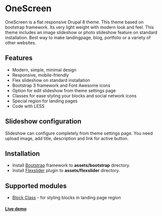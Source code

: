 # OneScreen

OneScreen is a flat responsive Drupal 8 theme. This theme based on bootstrap 
framework. Its very light weight with modern look and feel. This theme includes 
an image slideshow or photo slideshow feature on standard installation. 
Best way to make landingpage, blog, portfolio or a variety of other websites.


## Features
* Modern, simple, minimal design
* Responsive, mobile-friendly
* Flex slideshow on standard installation
* Bootstrap 3 framework and Font Awesome icons
* Option for edit slideshow from theme settings page
* Classes for ease styling your blocks and social network icons
* Special region for landing pages
* Code with LESS


## Slideshow configuration
Slideshow can configure completely from theme settings page. 
You need upload image, add title, description and link for active button.

## Installation
* Install [Bootstrap](https://github.com/twbs/bootstrap/releases/download/v3.3.7/bootstrap-3.3.7-dist.zip) framework to **assets/bootstrap** directory.
* Install [Flexslider](https://github.com/woothemes/FlexSlider/zipball/master) plugin to **assets/flexslider** directory.


## Supported modules
* [Block Class](https://www.drupal.org/project/block_class) - for styling 
blocks in landing page region

#### [Live demo](http://onescreen.drupal-coding.com/)
